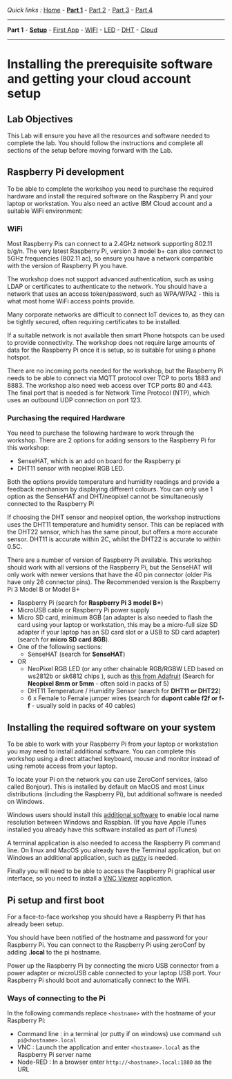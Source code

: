 *Quick links :*
[Home](/README.md) - [**Part 1**](/part1/README.md) - [Part 2](/part2/README.md) - [Part 3](/part3/README.md) - [Part 4](/part4/README.md)
***
**Part 1** - [**Setup**](/part1/PREREQ.md) - [First App](/part1/FIRSTAPP.md) - [WIFI](/part1/WIFI.md) - [LED](/part1/LED.md) - [DHT](/part1/DHT.md) - [Cloud](/part1/IOTCLOUD.md)
***

# Installing the prerequisite software and getting your cloud account setup

## Lab Objectives

This Lab will ensure you have all the resources and software needed to complete the lab.  You should follow the instructions and complete all sections of the setup before moving forward with the Lab.

## Raspberry Pi development

To be able to complete the workshop you need to purchase the required hardware and install the required software on the Raspberry Pi and your laptop or workstation.  You also need an active IBM Cloud account and a suitable WiFi environment:

### WiFi

Most Raspberry Pis can connect to a 2.4GHz network supporting 802.11 b/g/n.  The very latest Raspberry Pi, version 3 model b+ can also connect to 5GHz frequencies (802.11 ac), so ensure you have a network compatible with the version of Raspberry Pi you have.

The workshop does not support advanced authentication, such as using LDAP or certificates to authenticate to the network.  You should have a network that uses an access token/password, such as WPA/WPA2 - this is what most home WiFi access points provide.

Many corporate networks are difficult to connect IoT devices to, as they can be tightly secured, often requiring certificates to be installed.

If a suitable network is not available then smart Phone hotspots can be used to provide connectivity. The workshop does not require large amounts of data for the Raspberry Pi once it is setup, so is suitable for using a phone hotspot.

There are no incoming ports needed for the workshop, but the Raspberry Pi needs to be able to connect via MQTT protocol over TCP to ports 1883 and 8883.  The workshop also need web access over TCP ports 80 and 443.  The final port that is needed is for Network Time Protocol (NTP), which uses an outbound UDP connection on port 123.

### Purchasing the required Hardware

You need to purchase the following hardware to work through the workshop.  There are 2 options for adding sensors to the Raspberry Pi for this workshop:

- SenseHAT, which is an add on board for the Raspberry pi
- DHT11 sensor with neopixel RGB LED.  

Both the options provide temperature and humidity readings and provide a feedback mechanism by displaying different colours.  You can only use 1 option as the SenseHAT and DHT/neopixel cannot be simultaneously connected to the Raspberry Pi

If choosing the DHT sensor and neopixel option, the workshop instructions uses the DHT11 temperature and humidity sensor.  This can be replaced with the DHT22 sensor, which has the same pinout, but offers a more accurate sensor.  DHT11 is accurate within 2C, whilst the DHT22 is accurate to within 0.5C.

There are a number of version of Raspberry Pi available.  This workshop should work with all versions of the Raspberry Pi, but the SenseHAT will only work with newer versions that have the 40 pin connector (older Pis have only 26 connector pins).  The Recommended version is the Raspberry Pi 3 Model B or Model B+

- Raspberry Pi (search for **Raspberry Pi 3 model B+**)
- MicroUSB cable or Raspberry Pi power supply
- Micro SD card, minimum 8GB (an adapter is also needed to flash the card using your laptop or workstation, this may be a micro-full size SD adapter if your laptop has an SD card slot or a USB to SD card adapter) (search for **micro SD card 8GB**).
- One of the following sections:
    - SenseHAT (search for **SenseHAT**)
- OR
    - NeoPixel RGB LED (or any other chainable RGB/RGBW LED based on ws2812b or sk6812 chips ), such as [this from Adafruit](https://www.adafruit.com/product/1734) (Search for **Neopixel 8mm or 5mm** - often sold in packs of 5)
    - DHT11 Temperature / Humidity Sensor (search for **DHT11 or DHT22**)
    - 6 x Female to Female jumper wires (search for **dupont cable f2f or f-f** - usually sold in packs of 40 cables)

## Installing the required software on your system

To be able to work with your Raspberry Pi from your laptop or workstation you may need to install additional software.  You can complete this workshop using a direct attached keyboard, mouse and monitor instead of using remote access from your laptop.

To locate your Pi on the network you can use ZeroConf services, (also called Bonjour).  This is installed by default on MacOS and most Linux distributions (including the Raspberry Pi), but additional software is needed on Windows.

Windows users should install this [additional software](https://support.apple.com/kb/dl999?locale=en_GB) to enable local name resolution between Windows and Raspbian.  (If you have Apple iTunes installed you already have this software installed as part of iTunes)  

A terminal application is also needed to access the Raspberry Pi command line.  On linux and MacOS you already have the Terminal application, but on Windows an additional application, such as [putty](http://www.putty.org) is needed.

Finally you will need to be able to access the Raspberry Pi graphical user interface, so you need to install a [VNC Viewer](https://www.realvnc.com/en/connect/download/viewer/) application.

## Pi setup and first boot

For a face-to-face workshop you should have a Raspberry Pi that has already been setup.  

You should have been notified of the hostname and password for your Raspberry Pi.  You can connect to the Raspberry Pi using zeroConf by adding **.local** to the pi hostname.

Power up the Raspberry Pi by connecting the micro USB connector from a power adapter or microUSB cable connected to your laptop USB port.  Your Raspberry Pi should boot and automatically connect to the WiFi.

### Ways of connecting to the Pi

In the following commands replace `<hostname>` with the hostname of your Raspberry Pi:
- Command line : in a terminal (or putty if on windows) use command `ssh pi@<hostname>.local`
- VNC : Launch the application and enter `<hostname>.local` as the Raspberry Pi server name
- Node-RED : In a browser enter `http://<hostname>.local:1880` as the URL


